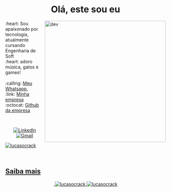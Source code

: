 <h1 align="center">Olá, este sou eu</h1>
<a href="#">
    <img 
         src="https://github.com/lucasocrack/lucasocrack/blob/main/assets/giphy.gif" 
         align="right" 
         width="380px" 
         height="auto" 
         title="giphy" 
         alt="dev"
    >
</a>

<p style="width: 300px;">
:heart: Sou apaixonado por tecnologia, atualmente cursando Engenharia de Soft <br />:heart: adoro música, gatos e games!
<br />
<br />
:calling: <a href="https://wa.me/5533991448945">Meu Whatsapp.</a>
<br />
:link: <a href="https://codesdevs.com.br/">Minha empresa</a>
<br />
:octocat: <a href="https://github.com/codesdevsgroup">Github da empresa</a>
</p>

<br />

<p align="center">
    <a href="https://www.linkedin.com/in/lucas-ferreira-campos-12146997/">
        <img 
             src="https://img.shields.io/badge/-LinkedIn-blue?style=flat-square&logo=Linkedin&logoColor=white" 
             title="My Social Network" 
             alt="LinkedIn"
        >
    </a>
    <a href="mailto:bhlucascampos@gmail.com">
        <img 
             src="https://img.shields.io/badge/-Gmail-c14438?style=flat-square&logo=Gmail&logoColor=white" 
             title="Send me an email" 
             alt="Gmail"
        >
</p>
<p align="left"> <img src="https://komarev.com/ghpvc/?username=lucasocrack&label=Profile%20views&color=0e75b6&style=flat" alt="lucasocrack" /></p><br>

<h2>Saiba mais</h2>

<div >
    <p align="center">
        &nbsp;<img align="center" src="https://github-readme-stats.vercel.app/api?username=lucasocrack&show_icons=true&locale=en" alt="lucasocrack" />
        <img align="center" src="https://github-readme-stats.vercel.app/api/top-langs?username=lucasocrack&show_icons=true&locale=en&layout=compact&hide=css,scss" alt="lucasocrack" />
    </p>
    
</div>
